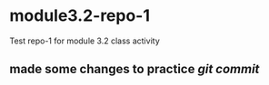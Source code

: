# module3.2-repo-1
Test repo-1 for module 3.2 class activity

## made some changes to practice _git commit_
